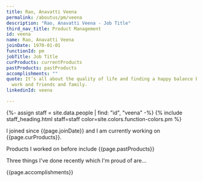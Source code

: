 ```yaml
---
title: Rao, Anavatti Veena
permalink: /aboutus/pm/veena
description: "Rao, Anavatti Veena - Job Title"
third_nav_title: Product Management
id: veena
name: Rao, Anavatti Veena
joinDate: 1970-01-01
functionId: pm
jobTitle: Job Title
curProducts: currentProducts
pastProducts: pastProducts
accomplishments: ""
quote: It’s all about the quality of life and finding a happy balance between
  work and friends and family.
linkedinId: veena

---
```


{%- assign staff = site.data.people | find: "id", "veena" -%}
{% include staff_heading.html staff=staff color=site.colors.function-colors.pm %}

<p>I joined since {{page.joinDate}} and I am currently working on {{page.curProducts}}.</p>

<p>Products I worked on before include {{page.pastProducts}}</p>

<p>Three things I've done recently which I'm proud of are...</p>
{{page.accomplishments}}
